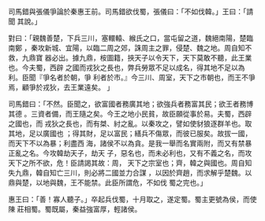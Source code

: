 司馬錯與張儀爭論於秦惠王前。司馬錯欲伐蜀，張儀曰：「不如伐韓。」王曰：「請聞
其說。」

對曰：「親魏善楚，下兵三川，塞轘轅、緱氏之口，當屯留之道，魏絕南陽，楚臨南鄭
，秦攻新城、宜陽，以臨二周之郊，誅周主之罪，侵楚、魏之地。周自知不救，九鼎寶
器必出。據九鼎，桉圖籍，挾天子以令天下，天下莫敢不聽，此王業也。今夫蜀，西辟
之國而戎狄之長也，弊兵勞眾不足以成名，得其地不足以為利。臣聞『爭名者於朝，爭
利者於市。』今三川、周室，天下之市朝也，而王不爭焉，顧爭於戎狄，去王業遠矣。
」

司馬錯曰：「不然。臣聞之，欲富國者務廣其地；欲強兵者務富其民；欲王者務博其德
。三資者備，而王隨之矣。今王之地小民貧，故臣願從事於易。夫蜀，西辟之國也，而
戎狄之長也，而有桀、紂之亂。以秦攻之，譬如使豺狼逐群羊也。取其地，足以廣國也
；得其財，足以富民；繕兵不傷眾，而彼已服矣。故拔一國，而天下不以為暴；利盡西
海，諸侯不以為貪。是我一舉而名實兩附，而又有禁暴正亂之名。今攻韓劫天子，劫天
子，惡名也，而未必利也，又有不義之名，而攻天下之所不欲，危！臣請謁其故：周，
天下之宗室也；齊，韓之與國也。周自知失九鼎，韓自知亡三川，則必將二國並力合謀
，以因於齊趙，而求解乎楚魏。以鼎與楚，以地與魏，王不能禁。此臣所謂危，不如伐
蜀之完也。」

惠王曰：「善！寡人聽子。」卒起兵伐蜀，十月取之，遂定蜀。蜀主更號為侯，而使陳
莊相蜀。蜀既屬，秦益強富厚，輕諸侯。

